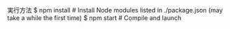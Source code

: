 
実行方法
$ npm install                   # Install Node modules listed in ./package.json (may take a while the first time)
$ npm start                     # Compile and launch
